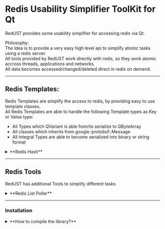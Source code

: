 # Redis Usability Simplifier ToolKit for Qt

RedUST provides some usability simplifier for accessing redis via Qt.

Philosophy:  
The Idea is to provide a very easy high level api to simplify atomic tasks using a redis server.   
All tools provided by RedUST work directly with redis, so they work atomic accross threads, applications and networks.  
All data becomes accessed/changed/deleted direct in redis on demand.

----------

## Redis Templates:
Redis Templates are simplify the access to redis, by providing easy to use template classes.  
All Redis Templates are able to handle the following Template types as Key or Value type:

 - All Types which QVariant is able from/to serialize to QByteArray
 - All classes which inherits from google::protobuf::Message
 - All Integral Types are able to become serialized into binary or string format

<details><summary>**Redis Hash**</summary>

RedisHash< Key, Value > - Hash-table-based dictionary
The following characteristics apply:
 - get/set all data in a [Redis hash][redis-hashes-explained] in the redis server
 - reimplement all possible public function signatures of [QHash][qhash-public-signature]
 - O(1) lookups on key (by redis)
 - unsorted
 
Example:
```c++
#include <redust/RedisHash>

int main()
{
    // create redis connection
    RedisServer server("127.0.0.1", 6379);

    // create a redis hash with qint16 type as key, without trying to binarize the key or the value
    RedisHash<qint16, QString> rhash(server, "MYREDISKEY", false, false);

    // insert values
    rhash.insert(123, "This is a Test Insert 1", RedisServer::RequestType::Syncron);
    rhash.insert(956, "This is a Test Insert 2", RedisServer::RequestType::Syncron);

    // get values
    qDebug("%s", qPrintable(rhash.value(123)));
    qDebug("%s", qPrintable(rhash.value(956)));

    // c++11 iteration
    qDebug("c++11 Iteration");
    for(qint16 key : rhash.keys()) {
        qDebug("%i -> %s", key, qPrintable(rhash.value(key)));
    }

    // C++99 iteration
    qDebug("c++99 Iteration");
    for(auto itr = rhash.begin(); itr != rhash.end(); itr++) {
        qDebug("%i -> %s", itr.key(), qPrintable(itr.value()));
    }

    // delete values
    rhash.remove(123);

    // count elements
    qDebug() << rhash.count();

    // take element
    qDebug("%s", qPrintable(rhash.take(956)));
	
	return 0;
}
```
Prints:
```
This is a Test Insert 1
This is a Test Insert 2
c++11 Iteration
123 -> This is a Test Insert 1
956 -> This is a Test Insert 2
c++99 Iteration
123 -> This is a Test Insert 1
956 -> This is a Test Insert 2
1
This is a Test Insert 2
```

... and generates the following Redis Command sequence:

Command  | List | Parameter 1 | Parameter 2 | Parameter 3
:-------- | :------- | :--- | :--- | :---
HSET | MYREDISKEY | 123 | This is a Test Insert 1
HSET | MYREDISKEY | 956 | This is a Test Insert 2
HGET | MYREDISKEY | 123
HGET | MYREDISKEY | 956
HKEYS | MYREDISKEY | 
HGET | MYREDISKEY | 123
HGET | MYREDISKEY | 956
HSCAN | MYREDISKEY | 0 | COUNT | 100
HDEL | MYREDISKEY | 123
HLEN | MYREDISKEY | 
HGET | MYREDISKEY | 956
HDEL | MYREDISKEY | 956

</details>

----------

## Redis Tools
RedUST has additional Tools to simplify different tasks

<details><summary>**Redis List Poller**</summary>

The Redis list poller provide a async [BLPOP][blpop-explained] or [BRPOP][brpop-explained] for new elements in giving lists.  
As soon as redis send an element back to the client the class emit the popped()-Signal with the popped element,  
or the emit the timeout()-Signal (if timeout reached).

The RedisListPoller works directly with redis, so it works atomic accross thread, applications and networks.

A possible use Case:  
The RedisListPoller can be used to provide multiple application atomic (in a round robin way) with events.

Example:   
```c++
#include <QCoreApplication>
#include <redust/RedisListPoller>

int main(int argc, char** argv)
{
    // init qt application
    QCoreApplication a(argc, argv);
    
    // create redis connection
    RedisServer server("127.0.0.1", 6379);
    
    // push data into redis lists
    // Note: we force a syncron execution here because we want that redis insert the data before we start polling!
    qDebug("Now we have %i elements in the list list1", server.rpush("list1", {"val1", "val2"}, RedisServer::RequestType::Syncron)->response()->integer());
    qDebug("Now we have %i elements in the list list2", server.rpush("list2", {"val3", "val4"}, RedisServer::RequestType::Syncron)->response()->integer());

    // start list poller for lists "list1" and "list2" with a timeout of 1 second until timeout reached
    RedisListPoller listPoller(server, {"list1", "list2"});
    QObject::connect(&listPoller, &RedisListPoller::popped, [](QByteArray list, QByteArray value) {
        qDebug("Popped %s.%s", qPrintable(list), qPrintable(value));
    });
    listPoller.start();
    
    // start event loop
    return a.exec();
}
```
Prints:
```
Now we have 2 elements in the list list1
Now we have 2 elements in the list list2
Popped list1.val1
Popped list1.val2
Popped list2.val3
Popped list2.val4
```
... and generates the following Redis Command sequence:

Command  | Parameter 1 | Parameter 2 | Parameter 3
:-------- | :------- | :--- | :--- 
RPUSH | list1 | val1 | val2
RPUSH | list2 | val3 | val4
BLPOP | list1 | list2 | 1
BLPOP | list1 | list2 | 1
BLPOP | list1 | list2 | 1
BLPOP | list1 | list2 | 1
BLPOP | list1 | list2 | 1
</details>

----------

### Installation

<details><summary>**How to compile the library?**</summary>

**Static:**  
Add to your Project file:
```qmake
include(redust.pri)
```
**Dynamic:**  
```
qmake redust.pro
make
make install
```
add the following to your pro file:
```qmake
LIBS += -lredust
```
</details>



[//]: # 

[redis-hashes-explained]: <http://redis.io/topics/data-types#hashes>
[qhash-public-signature]: <http://doc.qt.io/qt-5/qhash.html#public-functions>
[blpop-explained]: <http://redis.io/commands/BLPOP>
[brpop-explained]: <http://redis.io/commands/BRPOP>
